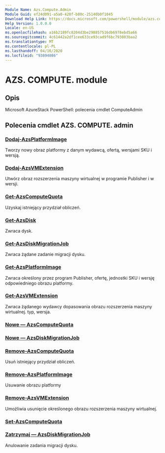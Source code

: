 ```yaml
---
Module Name: Azs.Compute.Admin
Module Guid: ef24d091-a5a0-428f-b80c-25140b0f1045
Download Help Link: https://docs.microsoft.com/powershell/module/azs.compute.admin
Help Version: 1.0.0.0
Locale: en-US
ms.openlocfilehash: a16b2189fc8204d3be298857516db6978ebd5a66
ms.sourcegitcommit: 4c61442a2df1cee633ce93cad9f6bc793803baa2
ms.translationtype: MT
ms.contentlocale: pl-PL
ms.lasthandoff: 04/16/2020
ms.locfileid: "93894086"
---
```

# AZS. COMPUTE. module
## Opis
Microsoft AzureStack PowerShell: polecenia cmdlet ComputeAdmin

## Polecenia cmdlet AZS. COMPUTE. admin
### [Dodaj-AzsPlatformImage](Add-AzsPlatformImage.md)
Tworzy nowy obraz platformy z danym wydawcą, ofertą, wersjami SKU i wersją.

### [Dodaj-AzsVMExtension](Add-AzsVMExtension.md)
Utwórz obraz rozszerzenia maszyny wirtualnej w programie Publisher i w wersji.

### [Get-AzsComputeQuota](Get-AzsComputeQuota.md)
Uzyskaj istniejący przydział obliczeń.

### [Get-AzsDisk](Get-AzsDisk.md)
Zwraca dysk.

### [Get-AzsDiskMigrationJob](Get-AzsDiskMigrationJob.md)
Zwraca żądane zadanie migracji dysku.

### [Get-AzsPlatformImage](Get-AzsPlatformImage.md)
Zwraca określony przez program Publisher, ofertę, jednostki SKU i wersję odpowiedniego obrazu platformy.

### [Get-AzsVMExtension](Get-AzsVMExtension.md)
Zwraca żądanego wydawcy dopasowania obrazu rozszerzenia maszyny wirtualnej. typ, wersja.

### [Nowe — AzsComputeQuota](New-AzsComputeQuota.md)


### [Nowe — AzsDiskMigrationJob](New-AzsDiskMigrationJob.md)


### [Remove-AzsComputeQuota](Remove-AzsComputeQuota.md)
Usuń istniejący przydział obliczeń.

### [Remove-AzsPlatformImage](Remove-AzsPlatformImage.md)
Usuwanie obrazu platformy

### [Remove-AzsVMExtension](Remove-AzsVMExtension.md)
Umożliwia usunięcie określonego obrazu rozszerzenia maszyny wirtualnej.

### [Set-AzsComputeQuota](Set-AzsComputeQuota.md)


### [Zatrzymaj — AzsDiskMigrationJob](Stop-AzsDiskMigrationJob.md)
Anulowanie zadania migracji dysku.

